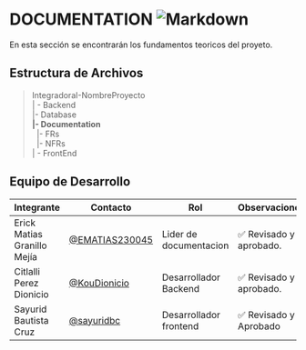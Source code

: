 # DOCUMENTATION ![  Markdown ]( https://img.shields.io/badge/Markdown-000000?style=for-the-badge&logo=markdown&logoColor=white )


En esta sección se encontrarán los fundamentos teoricos del proyeto.

## Estructura de Archivos

> IntegradoraI-NombreProyecto<br>
> | - Backend <br>
> |- Database<br>
> **|- Documentation**<br>
> &nbsp;&nbsp;|- FRs<br>
> &nbsp;&nbsp;|- NFRs<br>
> | - FrontEnd

## Equipo de Desarrollo

| Integrante | Contacto | Rol | Observaciones |
| ------------ | -------- | --- | --- |
| Erick Matias Granillo Mejía | [@EMATIAS230045](https://github.com/EMATIAS230045) | Lider de documentacion | ✅ Revisado y aprobado. |
| Citlalli Perez Dionicio | [@KouDionicio](https://github.com/KouDionicio) | Desarrollador Backend | ✅ Revisado y aprobado. |
| Sayurid Bautista Cruz| [@sayuridbc](https://github.com/sayuridbc) | Desarrollador frontend | ✅ Revisado y Aprobado |